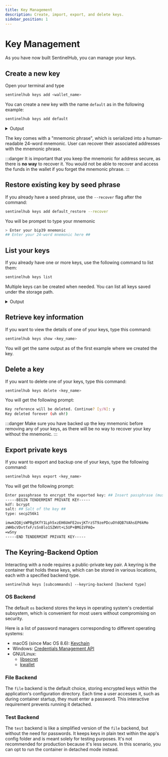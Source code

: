 ```yaml
---
title: Key Management
description: Create, import, export, and delete keys.
sidebar_position: 1
---
```


# Key Management

As you have now built SentinelHub, you can manage your keys.

## Create a new key

Open your terminal and type


```bash
sentinelhub keys add <wallet_name>
```

You can create a new key with the name `default` as in the following example:

```bash
sentinelhub keys add default
```

<details>
<summary>Output</summary>
<p>

#### This is the output of `sentinelhub add key default`

```bash
- name: default
  type: local
  address: sent1706klv73nhw2k3p0yl3l88q9p6vlypudrk3nr7
  pubkey: '{"@type":"/cosmos.crypto.secp256k1.PubKey","key":"AxU17+KenLYWlmN50t+zDNvOz3YtzrBT6YwzGfi56Wvb"}'
  mnemonic: ""

**Important** write this mnemonic phrase in a safe place.
It is the only way to recover your account if you ever forget your password.

fee water butter culture rocket focus render asset boost because perfect cargo amused shuffle easily major enact casual sheriff onion screen wall method dizzy
```

</p>
</details>

The key comes with a "mnemonic phrase", which is serialized into a human-readable 24-word mnemonic. User can recover their associated addresses with the mnemonic phrase.

:::danger
It is important that you keep the mnemonic for address secure, as there is **no way** to recover it. You would not be able to recover and access the funds in the wallet if you forget the mnemonic phrase.
:::

## Restore existing key by seed phrase

If you already have a seed phrase, use the `--recover` flag after the command:

```bash
sentinelhub keys add default_restore --recover
```

You will be prompet to type your mnemonic

```bash
> Enter your bip39 mnemonic
## Enter your 24-word mnemonic here ##
```

## List your keys

If you already have one or more keys, use the following command to list them:

```bash
sentinelhub keys list
```

Multiple keys can be created when needed. You can list all keys saved under the storage path.

<details>
<summary>Output</summary>
<p>

#### This is the output of `sentinelhub add key default`

```bash
- name: default
  type: local
  address: sent13zzgfl5n05tk97sq7xdgvx5zmfhx6undyw8722
  pubkey: '{"@type":"/cosmos.crypto.secp256k1.PubKey","key":"A6oQhw7UBXp98BxGq8n638dkkYxDhLXHlIsWTdvibY70"}'
  mnemonic: ""
- name: default_recover
  type: local
  address: sent1tsefn9fs66gzjzuld0lf402t6p5rhgwcntzahs
  pubkey: '{"@type":"/cosmos.crypto.secp256k1.PubKey","key":"A0N2NsaJVu4i11jBeoVMvSFDqoGi2nDcJlplMUF9BVS1"}'
  mnemonic: ""
```

</p>
</details>

## Retrieve key information

If you want to view the details of one of your keys, type this command:

```bash
sentinelhub keys show <key_name>
```

You will get the same output as of the first example where we created the key.

## Delete a key

If you want to delete one of your keys, type this command:

```bash
sentinelhub keys delete <key_name>
```

You will get the following prompt:

```bash
Key reference will be deleted. Continue? [y/N]: y
Key deleted forever (uh oh!)
```

:::danger
Make sure you have backed up the key mnemonic before removing any of your keys, as there will be no way to recover your key without the mnemonic.
:::

## Export private keys

If you want to export and backup one of your keys, type the following command:

```bash
sentinelhub keys export <key_name>
```

You will get the following prompt:

```bash
Enter passphrase to encrypt the exported key: ## Insert passphrase (must be at least 8 characters)##
-----BEGIN TENDERMINT PRIVATE KEY-----
kdf: bcrypt
salt: ## Salt of the key ##
type: secp256k1

imwm2Q8jsWPBg5KfY1Lph5xzEH6UmFE2ovjKTrzST9zePDcuOYdQB7VAhsEP6kMo
zWHbcVDvtfxF/sSn8lo1SZWVt+L5UP+BMG1VPAQ=
=wSny
-----END TENDERMINT PRIVATE KEY-----
```

## The Keyring-Backend Option

Interacting with a node requires a public-private key pair. A keyring is the container that holds these keys, which can be stored in various locations, each with a specified backend type.

```
sentinelhub keys [subcommands] --keyring-backend [backend type]
```
### OS Backend

The default `os` backend stores the keys in operating system's credential subsystem, which is convenient for most users without compromising on security. 

Here is a list of password managers corresponding to different operating systems:
- macOS (since Mac OS 8.6): [Keychain](https://support.apple.com/en-gb/guide/keychain-access/welcome/mac)
- Windows: [Credentials Management API](https://learn.microsoft.com/en-us/windows/win32/secauthn/credentials-management)
- GNU/Linux:
  - [libsecret](https://gitlab.gnome.org/GNOME/libsecret)
  - [kwallet](https://api.kde.org/frameworks/kwallet/html/index.html)

### File Backend

The `file` backend is the default choice, storing encrypted keys within the application's configuration directory. Each time a user accesses it, such as during container startup, they must enter a password. This interactive requirement prevents running it detached.

### Test Backend

The `test` backend is like a simplified version of the `file` backend, but without the need for passwords. It keeps keys in plain text within the app's config folder and is meant solely for testing purposes. It's not recommended for production because it's less secure. In this scenario, you can opt to run the container in detached mode instead.